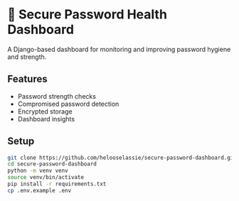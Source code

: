# 🔐 Secure Password Health Dashboard

A Django-based dashboard for monitoring and improving password hygiene and strength.

## Features
- Password strength checks
- Compromised password detection
- Encrypted storage
- Dashboard insights

## Setup
```bash
git clone https://github.com/helooselassie/secure-password-dashboard.git
cd secure-password-dashboard
python -m venv venv
source venv/bin/activate
pip install -r requirements.txt
cp .env.example .env

